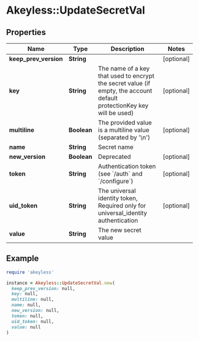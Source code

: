 # Akeyless::UpdateSecretVal

## Properties

| Name | Type | Description | Notes |
| ---- | ---- | ----------- | ----- |
| **keep_prev_version** | **String** |  | [optional] |
| **key** | **String** | The name of a key that used to encrypt the secret value (if empty, the account default protectionKey key will be used) | [optional] |
| **multiline** | **Boolean** | The provided value is a multiline value (separated by &#39;\\n&#39;) | [optional] |
| **name** | **String** | Secret name |  |
| **new_version** | **Boolean** | Deprecated | [optional] |
| **token** | **String** | Authentication token (see &#x60;/auth&#x60; and &#x60;/configure&#x60;) | [optional] |
| **uid_token** | **String** | The universal identity token, Required only for universal_identity authentication | [optional] |
| **value** | **String** | The new secret value |  |

## Example

```ruby
require 'akeyless'

instance = Akeyless::UpdateSecretVal.new(
  keep_prev_version: null,
  key: null,
  multiline: null,
  name: null,
  new_version: null,
  token: null,
  uid_token: null,
  value: null
)
```

